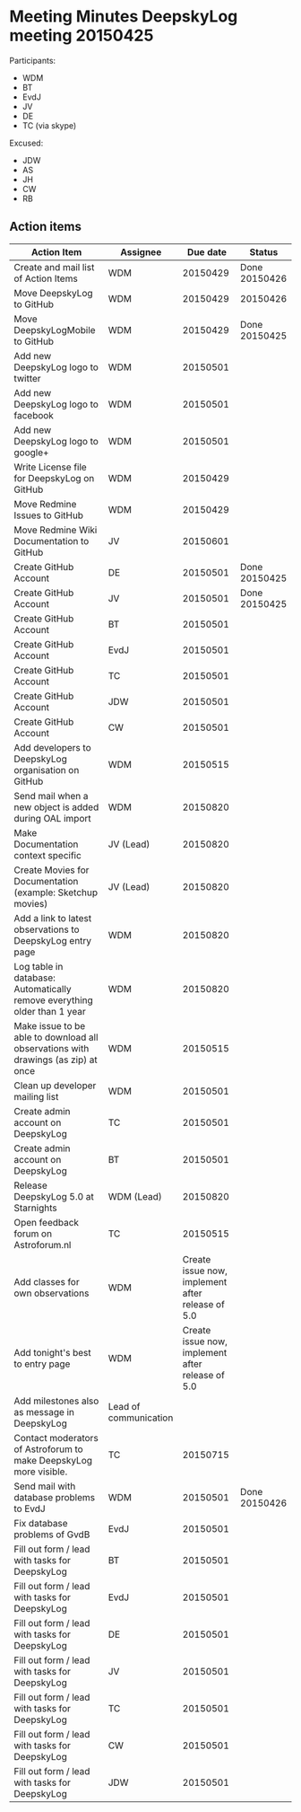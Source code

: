 # Meeting Minutes DeepskyLog meeting 20150425

Participants:
+ WDM
+ BT
+ EvdJ
+ JV
+ DE
+ TC (via skype)

Excused: 
+ JDW
+ AS
+ JH
+ CW
+ RB

## Action items

| Action Item | Assignee | Due date | Status |
| ----------- | -------- | -------- | ------ |
| Create and mail list of Action Items | WDM | 20150429 | Done 20150426 |
| Move DeepskyLog to GitHub | WDM | 20150429 | 20150426 |
| Move DeepskyLogMobile to GitHub | WDM | 20150429 | Done 20150425 |
| Add new DeepskyLog logo to twitter | WDM | 20150501 | |
| Add new DeepskyLog logo to facebook | WDM | 20150501 | |
| Add new DeepskyLog logo to google+ | WDM | 20150501 | |
| Write License file for DeepskyLog on GitHub | WDM | 20150429 | |
| Move Redmine Issues to GitHub | WDM | 20150429 | |
| Move Redmine Wiki Documentation to GitHub | JV | 20150601 | |
| Create GitHub Account | DE | 20150501 | Done 20150425 |
| Create GitHub Account | JV | 20150501 | Done 20150425 |
| Create GitHub Account | BT | 20150501 | |
| Create GitHub Account | EvdJ | 20150501 | |
| Create GitHub Account | TC | 20150501 | |
| Create GitHub Account | JDW | 20150501 | |
| Create GitHub Account | CW | 20150501 | |
| Add developers to DeepskyLog organisation on GitHub | WDM | 20150515 | |
| Send mail when a new object is added during OAL import | WDM | 20150820 | |
| Make Documentation context specific | JV (Lead) | 20150820 | |
| Create Movies for Documentation (example: Sketchup movies) | JV (Lead) | 20150820 | |
| Add a link to latest observations to DeepskyLog entry page | WDM | 20150820 | |
| Log table in database: Automatically remove everything older than 1 year | WDM | 20150820 | |
| Make issue to be able to download all observations with drawings (as zip) at once | WDM | 20150515 | |
| Clean up developer mailing list | WDM | 20150501 | |
| Create admin account on DeepskyLog | TC | 20150501 | |
| Create admin account on DeepskyLog | BT | 20150501 | |
| Release DeepskyLog 5.0 at Starnights | WDM (Lead) | 20150820 | |
| Open feedback forum on Astroforum.nl | TC | 20150515 | |
| Add classes for own observations | WDM | Create issue now, implement after release of 5.0 | |
| Add tonight's best to entry page | WDM | Create issue now, implement after release of 5.0 | |
| Add milestones also as message in DeepskyLog | Lead of communication | | |
| Contact moderators of Astroforum to make DeepskyLog more visible. | TC | 20150715 | |
| Send mail with database problems to EvdJ | WDM | 20150501 | Done 20150426 |
| Fix database problems of GvdB | EvdJ | 20150501 | |
| Fill out form / lead with tasks for DeepskyLog | BT | 20150501 | |
| Fill out form / lead with tasks for DeepskyLog | EvdJ | 20150501 | |
| Fill out form / lead with tasks for DeepskyLog | DE | 20150501 | |
| Fill out form / lead with tasks for DeepskyLog | JV | 20150501 | |
| Fill out form / lead with tasks for DeepskyLog | TC | 20150501 | |
| Fill out form / lead with tasks for DeepskyLog | CW | 20150501 | |
| Fill out form / lead with tasks for DeepskyLog | JDW | 20150501 | |
